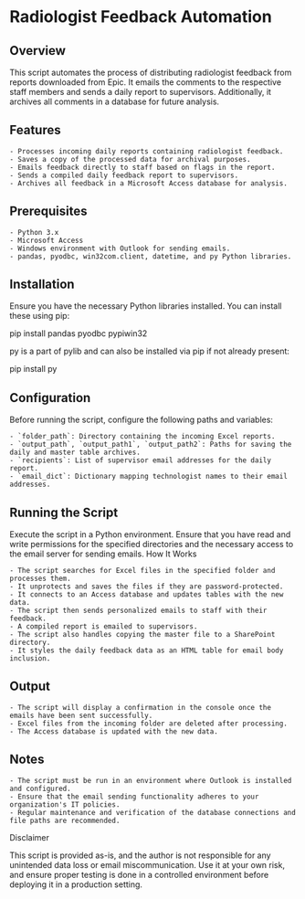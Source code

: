 # Radiologist Feedback Automation

## Overview

This script automates the process of distributing radiologist feedback from reports downloaded from Epic. It emails the comments to the respective staff members and sends a daily report to supervisors. Additionally, it archives all comments in a database for future analysis.

## Features

    - Processes incoming daily reports containing radiologist feedback.
    - Saves a copy of the processed data for archival purposes.
    - Emails feedback directly to staff based on flags in the report.
    - Sends a compiled daily feedback report to supervisors.
    - Archives all feedback in a Microsoft Access database for analysis.

## Prerequisites

    - Python 3.x
    - Microsoft Access
    - Windows environment with Outlook for sending emails.
    - pandas, pyodbc, win32com.client, datetime, and py Python libraries.

## Installation

Ensure you have the necessary Python libraries installed. You can install these using pip:

pip install pandas pyodbc pypiwin32

py is a part of pylib and can also be installed via pip if not already present:

pip install py

## Configuration

Before running the script, configure the following paths and variables:


    - `folder_path`: Directory containing the incoming Excel reports.
    - `output_path`, `output_path1`, `output_path2`: Paths for saving the daily and master table archives.
    - `recipients`: List of supervisor email addresses for the daily report.
    - `email_dict`: Dictionary mapping technologist names to their email addresses.


## Running the Script

Execute the script in a Python environment. Ensure that you have read and write permissions for the specified directories and the necessary access to the email server for sending emails.
How It Works


    - The script searches for Excel files in the specified folder and processes them.
    - It unprotects and saves the files if they are password-protected.
    - It connects to an Access database and updates tables with the new data.
    - The script then sends personalized emails to staff with their feedback.
    - A compiled report is emailed to supervisors.
    - The script also handles copying the master file to a SharePoint directory.
    - It styles the daily feedback data as an HTML table for email body inclusion.


## Output

    - The script will display a confirmation in the console once the emails have been sent successfully.
    - Excel files from the incoming folder are deleted after processing.
    - The Access database is updated with the new data.


## Notes

    - The script must be run in an environment where Outlook is installed and configured.
    - Ensure that the email sending functionality adheres to your organization's IT policies.
    - Regular maintenance and verification of the database connections and file paths are recommended.

Disclaimer

This script is provided as-is, and the author is not responsible for any unintended data loss or email miscommunication. Use it at your own risk, and ensure proper testing is done in a controlled environment before deploying it in a production setting.